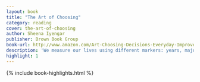 ```yaml
---
layout: book
title: "The Art of Choosing"
category: reading
cover: the-art-of-choosing
author: Sheena Iyengar
publisher: Brown Book Group
book-url: http://www.amazon.com/Art-Choosing-Decisions-Everyday-Improve-ebook/dp/B003CUDP6G/ref=tmm_kin_swatch_0?_encoding=UTF8&sr=&qid=
description: 'We measure our lives using different markers: years, major events, achievements. We can also measure them by the choices we make, the sum total of which has brought us to wherever and whoever we are today. '
highlight: 1
---
```


{% include book-highlights.html %}
